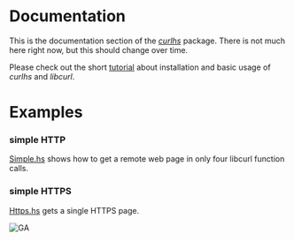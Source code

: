 # Documentation

This is the documentation section of the [*curlhs*][hackage.htm] package.
There is not much here right now, but this should change over time.

Please check out the short [tutorial](tutorial.md) about installation
and basic usage of *curlhs* and *libcurl*.


# Examples

### simple HTTP

[Simple.hs](examples/Simple.hs)
shows how to get a remote web page in only four libcurl function calls.

### simple HTTPS

[Https.hs](examples/Https.hs)
gets a single HTTPS page.



[hackage.htm]: https://hackage.haskell.org/package/curlhs

![GA](https://ga-beacon.appspot.com/UA-53767359-1/curlhs/docs/readme)
